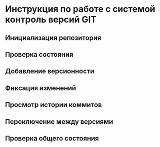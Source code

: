 # **Инструкция по работе с системой контроль версий GIT**
## Инициализация репозитория
## Проверка состояния 

## Добавление версионности

## Фиксация изменений

## Просмотр истории коммитов
## Переключение между версиями 
## Проверка общего состояния 